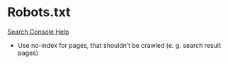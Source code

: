 # Robots.txt

[Search Console Help](https://support.google.com/webmasters/answer/6062608)
* Use no-index for pages, that shouldn’t be crawled (e. g. search result pages)
